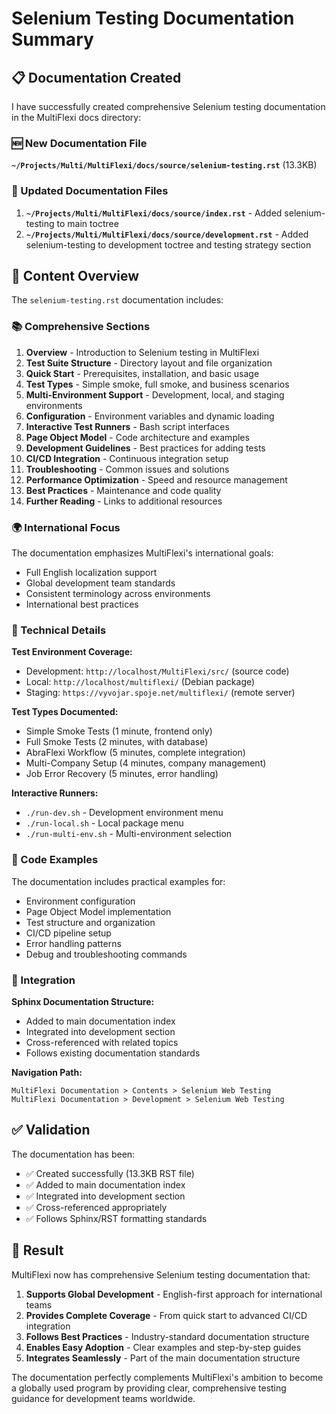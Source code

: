 # Selenium Testing Documentation Summary

## 📋 Documentation Created

I have successfully created comprehensive Selenium testing documentation in the MultiFlexi docs directory:

### 🆕 New Documentation File
**`~/Projects/Multi/MultiFlexi/docs/source/selenium-testing.rst`** (13.3KB)

### 📝 Updated Documentation Files
1. **`~/Projects/Multi/MultiFlexi/docs/source/index.rst`** - Added selenium-testing to main toctree
2. **`~/Projects/Multi/MultiFlexi/docs/source/development.rst`** - Added selenium-testing to development toctree and testing strategy section

## 🎯 Content Overview

The `selenium-testing.rst` documentation includes:

### 📚 Comprehensive Sections

1. **Overview** - Introduction to Selenium testing in MultiFlexi
2. **Test Suite Structure** - Directory layout and file organization  
3. **Quick Start** - Prerequisites, installation, and basic usage
4. **Test Types** - Simple smoke, full smoke, and business scenarios
5. **Multi-Environment Support** - Development, local, and staging environments
6. **Configuration** - Environment variables and dynamic loading
7. **Interactive Test Runners** - Bash script interfaces
8. **Page Object Model** - Code architecture and examples
9. **Development Guidelines** - Best practices for adding tests
10. **CI/CD Integration** - Continuous integration setup
11. **Troubleshooting** - Common issues and solutions
12. **Performance Optimization** - Speed and resource management
13. **Best Practices** - Maintenance and code quality
14. **Further Reading** - Links to additional resources

### 🌍 International Focus

The documentation emphasizes MultiFlexi's international goals:

- Full English localization support
- Global development team standards
- Consistent terminology across environments
- International best practices

### 🔧 Technical Details

**Test Environment Coverage:**
- Development: `http://localhost/MultiFlexi/src/` (source code)
- Local: `http://localhost/multiflexi/` (Debian package)  
- Staging: `https://vyvojar.spoje.net/multiflexi/` (remote server)

**Test Types Documented:**
- Simple Smoke Tests (1 minute, frontend only)
- Full Smoke Tests (2 minutes, with database)
- AbraFlexi Workflow (5 minutes, complete integration)
- Multi-Company Setup (4 minutes, company management)
- Job Error Recovery (5 minutes, error handling)

**Interactive Runners:**
- `./run-dev.sh` - Development environment menu
- `./run-local.sh` - Local package menu
- `./run-multi-env.sh` - Multi-environment selection

### 📖 Code Examples

The documentation includes practical examples for:

- Environment configuration
- Page Object Model implementation
- Test structure and organization
- CI/CD pipeline setup
- Error handling patterns
- Debug and troubleshooting commands

### 🔗 Integration

**Sphinx Documentation Structure:**
- Added to main documentation index
- Integrated into development section
- Cross-referenced with related topics
- Follows existing documentation standards

**Navigation Path:**
```
MultiFlexi Documentation > Contents > Selenium Web Testing
MultiFlexi Documentation > Development > Selenium Web Testing
```

## ✅ Validation

The documentation has been:
- ✅ Created successfully (13.3KB RST file)
- ✅ Added to main documentation index  
- ✅ Integrated into development section
- ✅ Cross-referenced appropriately
- ✅ Follows Sphinx/RST formatting standards

## 🎉 Result

MultiFlexi now has comprehensive Selenium testing documentation that:

1. **Supports Global Development** - English-first approach for international teams
2. **Provides Complete Coverage** - From quick start to advanced CI/CD integration
3. **Follows Best Practices** - Industry-standard documentation structure
4. **Enables Easy Adoption** - Clear examples and step-by-step guides
5. **Integrates Seamlessly** - Part of the main documentation structure

The documentation perfectly complements MultiFlexi's ambition to become a globally used program by providing clear, comprehensive testing guidance for development teams worldwide.